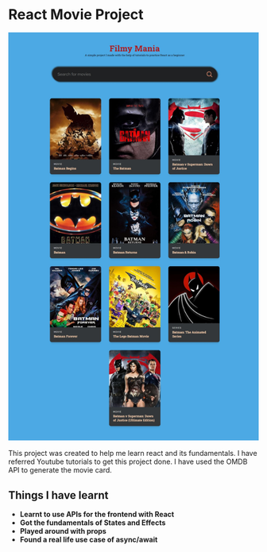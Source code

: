 # React Movie Project
![Image description](./public/preview.jpeg)

This project was created to help me learn react and its fundamentals. I have referred Youtube tutorials to get this project done. I have used the OMDB API to generate the movie card.

## Things I have learnt
- **Learnt to use APIs for the frontend with React**
- **Got the fundamentals of States and Effects**
- **Played around with props**
- **Found a real life use case of async/await**
